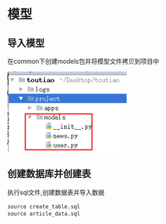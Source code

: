 # 模型

## 导入模型

在common下创建models包并将模型文件拷贝到项目中

![](/assets/models.png)

## 创建数据库并创建表

执行sql文件,创建数据表并导入数据

```
source create_table.sql
source article_data.sql
```



